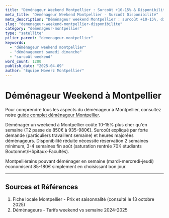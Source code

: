 ```yaml
---
title: "Déménageur Weekend Montpellier : Surcoût +10-15% & Disponibilité"
meta_title: "Déménageur Weekend Montpellier - Surcoût Disponibilité"
meta_description: "Déménageur weekend Montpellier : surcoût +10-15%, disponibilité réduite, anticiper 2 semaines."
slug: "demenageur-weekend-montpellier-disponibilite"
category: "demenageur-montpellier"
type: "satellite"
pilier_parent: "demenageur-montpellier"
keywords:
  - "déménageur weekend montpellier"
  - "déménagement samedi dimanche"
  - "surcoût weekend"
word_count: 1200
publish_date: "2025-04-09"
author: "Équipe Moverz Montpellier"
---
```


# Déménageur Weekend à Montpellier


Pour comprendre tous les aspects du déménageur à Montpellier, consultez notre [guide complet déménageur Montpellier](/blog/demenageur-montpellier/demenageur-montpellier).


Déménager un weekend à Montpellier coûte 10-15% plus cher qu'en semaine (T2 passe de 850€ à 935-980€). Surcoût expliqué par forte demande (particuliers travaillent semaine) et heures majorées déménageurs. Disponibilité réduite nécessite réservation 2 semaines minimum, 3-4 semaines fin août (saturation rentrée 70K étudiants Boutonnet/Hôpitaux-Facultés).

Montpelliérains pouvant déménager en semaine (mardi-mercredi-jeudi) économisent 85-180€ simplement en choisissant bon jour.

---

## Sources et Références

1. Fiche locale Montpellier - Prix et saisonnalité (consulté le 13 octobre 2025)
2. Déménageurs - Tarifs weekend vs semaine 2024-2025

